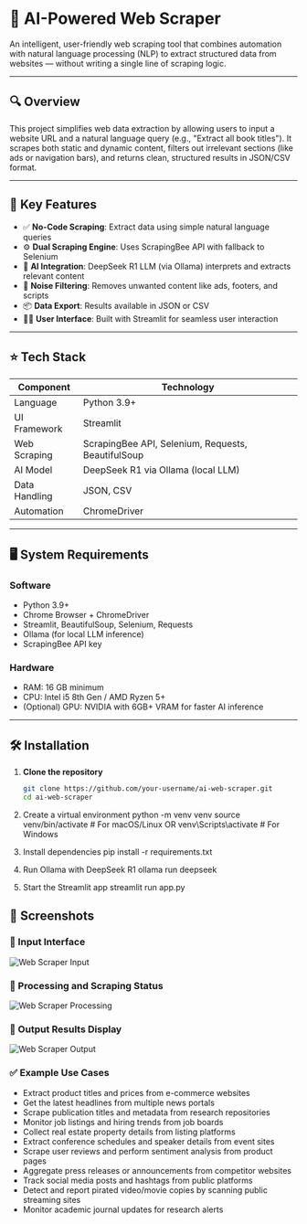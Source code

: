# 🧠 AI-Powered Web Scraper

An intelligent, user-friendly web scraping tool that combines automation with natural language processing (NLP) to extract structured data from websites — without writing a single line of scraping logic.

---

## 🔍 Overview

This project simplifies web data extraction by allowing users to input a website URL and a natural language query (e.g., "Extract all book titles"). It scrapes both static and dynamic content, filters out irrelevant sections (like ads or navigation bars), and returns clean, structured results in JSON/CSV format.

---

## 🚀 Key Features

- ✅ **No-Code Scraping**: Extract data using simple natural language queries  
- ⚙️ **Dual Scraping Engine**: Uses ScrapingBee API with fallback to Selenium  
- 🧠 **AI Integration**: DeepSeek R1 LLM (via Ollama) interprets and extracts relevant content  
- 🧹 **Noise Filtering**: Removes unwanted content like ads, footers, and scripts  
- 📦 **Data Export**: Results available in JSON or CSV  
- 🧑‍💻 **User Interface**: Built with Streamlit for seamless user interaction  

---

## ⭐ Tech Stack

| Component      | Technology                        |
|----------------|-----------------------------------|
| Language       | Python 3.9+                       |
| UI Framework   | Streamlit                         |
| Web Scraping   | ScrapingBee API, Selenium, Requests, BeautifulSoup |
| AI Model       | DeepSeek R1 via Ollama (local LLM)|
| Data Handling  | JSON, CSV                         |
| Automation     | ChromeDriver                      |

---

## 🖥️ System Requirements

### Software
- Python 3.9+
- Chrome Browser + ChromeDriver
- Streamlit, BeautifulSoup, Selenium, Requests
- Ollama (for local LLM inference)
- ScrapingBee API key

### Hardware
- RAM: 16 GB minimum
- CPU: Intel i5 8th Gen / AMD Ryzen 5+
- (Optional) GPU: NVIDIA with 6GB+ VRAM for faster AI inference

---

## 🛠️ Installation

1. **Clone the repository**
   ```bash
   git clone https://github.com/your-username/ai-web-scraper.git
   cd ai-web-scraper
2. Create a virtual environment
python -m venv venv
source venv/bin/activate      # For macOS/Linux
 OR
venv\Scripts\activate         # For Windows

3. Install dependencies
pip install -r requirements.txt

4. Run Ollama with DeepSeek R1
ollama run deepseek

5. Start the Streamlit app
streamlit run app.py

## 📸 Screenshots

### 🔹 Input Interface
![Web Scraper Input](web_scraper_input.jpg)

### 🔹 Processing and Scraping Status
![Web Scraper Processing](web_scraper_processing.jpg)

### 🔹 Output Results Display
![Web Scraper Output](web_scraper_output.jpg)

### ✅ Example Use Cases

- Extract product titles and prices from e-commerce websites  
- Get the latest headlines from multiple news portals  
- Scrape publication titles and metadata from research repositories
- Monitor job listings and hiring trends from job boards
- Collect real estate property details from listing platforms
- Extract conference schedules and speaker details from event sites
- Scrape user reviews and perform sentiment analysis from product pages
- Aggregate press releases or announcements from competitor websites
- Track social media posts and hashtags from public platforms
- Detect and report pirated video/movie copies by scanning public streaming sites
- Monitor academic journal updates for research alerts


   
